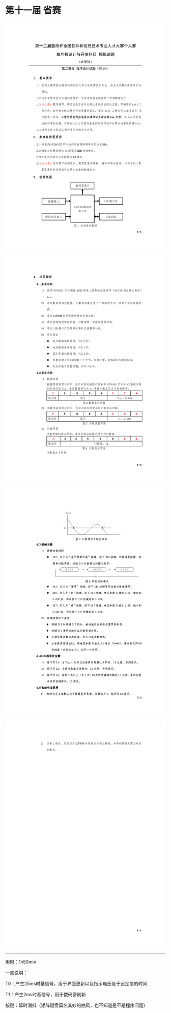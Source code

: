 # 第十一届 省赛

![](img/第十一届题目_页面_1.png)

![](img/第十一届题目_页面_2.png)

![](img/第十一届题目_页面_3.png)

![](img/第十一届题目_页面_4.png)

---

用时：1h50min

一些说明：

T0：产生25ms时基信号，用于界面更新以及指示电压低于设定值的时间

T1：产生2ms时基信号，用于数码管刷新

按键：延时消抖（矩阵键盘莫名其妙的抽风，也不知道是不是程序问题）


